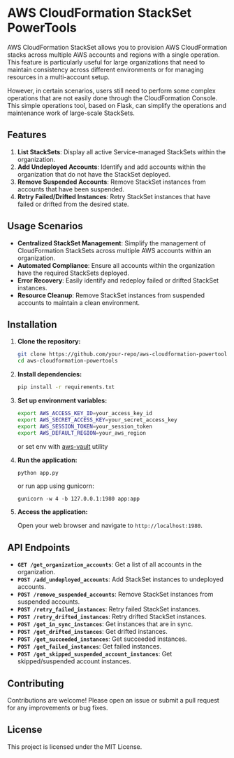 # AWS CloudFormation StackSet PowerTools

AWS CloudFormation StackSet allows you to provision AWS CloudFormation stacks across multiple AWS accounts and regions with a single operation. This feature is particularly useful for large organizations that need to maintain consistency across different environments or for managing resources in a multi-account setup.

However, in certain scenarios, users still need to perform some complex operations that are not easily done through the CloudFormation Console. This simple operations tool, based on Flask, can simplify the operations and maintenance work of large-scale StackSets.

## Features

1. **List StackSets**: Display all active Service-managed StackSets within the organization.
2. **Add Undeployed Accounts**: Identify and add accounts within the organization that do not have the StackSet deployed.
3. **Remove Suspended Accounts**: Remove StackSet instances from accounts that have been suspended.
4. **Retry Failed/Drifted Instances**: Retry StackSet instances that have failed or drifted from the desired state.

## Usage Scenarios

- **Centralized StackSet Management**: Simplify the management of CloudFormation StackSets across multiple AWS accounts within an organization.
- **Automated Compliance**: Ensure all accounts within the organization have the required StackSets deployed.
- **Error Recovery**: Easily identify and redeploy failed or drifted StackSet instances.
- **Resource Cleanup**: Remove StackSet instances from suspended accounts to maintain a clean environment.

## Installation

1. **Clone the repository:**

   ```bash
   git clone https://github.com/your-repo/aws-cloudformation-powertools.git
   cd aws-cloudformation-powertools
   ```

2. **Install dependencies:**

   ```bash
   pip install -r requirements.txt
   ```

3. **Set up environment variables:**

   ```bash
   export AWS_ACCESS_KEY_ID=your_access_key_id
   export AWS_SECRET_ACCESS_KEY=your_secret_access_key
   export AWS_SESSION_TOKEN=your_session_token
   export AWS_DEFAULT_REGION=your_aws_region
   ```
   or set env with [aws-vault](https://github.com/99designs/aws-vault) utility

4. **Run the application:**

   ```bash
   python app.py
   ```
   or run app using gunicorn:
   ```
   gunicorn -w 4 -b 127.0.0.1:1980 app:app
   ```

5. **Access the application:**

   Open your web browser and navigate to `http://localhost:1980`.

## API Endpoints

- **`GET /get_organization_accounts`**: Get a list of all accounts in the organization.
- **`POST /add_undeployed_accounts`**: Add StackSet instances to undeployed accounts.
- **`POST /remove_suspended_accounts`**: Remove StackSet instances from suspended accounts.
- **`POST /retry_failed_instances`**: Retry failed StackSet instances.
- **`POST /retry_drifted_instances`**: Retry drifted StackSet instances.
- **`POST /get_in_sync_instances`**: Get instances that are in sync.
- **`POST /get_drifted_instances`**: Get drifted instances.
- **`POST /get_succeeded_instances`**: Get succeeded instances.
- **`POST /get_failed_instances`**: Get failed instances.
- **`POST /get_skipped_suspended_account_instances`**: Get skipped/suspended account instances.

## Contributing

Contributions are welcome! Please open an issue or submit a pull request for any improvements or bug fixes.

## License

This project is licensed under the MIT License.